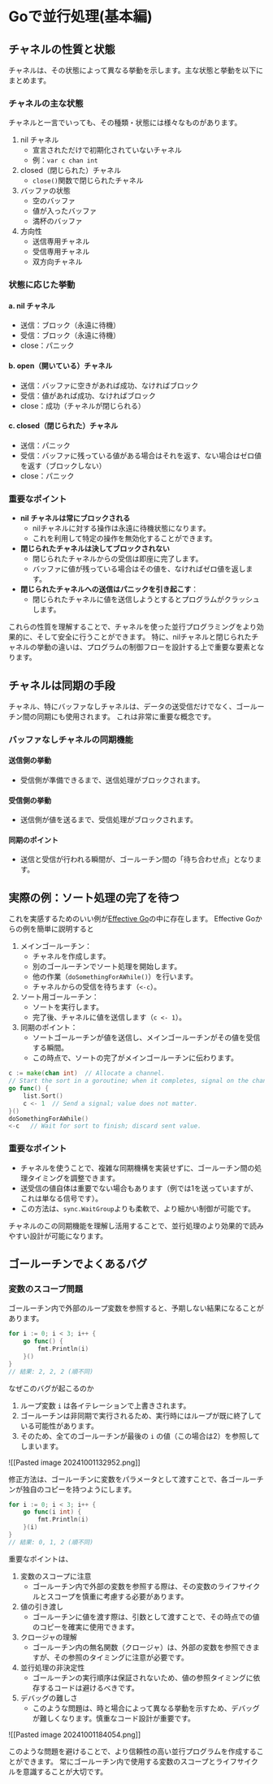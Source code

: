 # Goで並行処理(基本編)
## チャネルの性質と状態
チャネルは、その状態によって異なる挙動を示します。主な状態と挙動を以下にまとめます。

### チャネルの主な状態
チャネルと一言でいっても、その種類・状態には様々なものがあります。
1. nil チャネル
	- 宣言されただけで初期化されていないチャネル
	- 例：`var c chan int`
2. closed（閉じられた）チャネル
	- `close()`関数で閉じられたチャネル
3. バッファの状態
	- 空のバッファ
	- 値が入ったバッファ
	- 満杯のバッファ
4. 方向性
	- 送信専用チャネル
	- 受信専用チャネル
	- 双方向チャネル
### 状態に応じた挙動
#### a. nil チャネル
- 送信：ブロック（永遠に待機）
- 受信：ブロック（永遠に待機）
- close：パニック
#### b. open（開いている）チャネル
- 送信：バッファに空きがあれば成功、なければブロック
- 受信：値があれば成功、なければブロック
- close：成功（チャネルが閉じられる）
#### c. closed（閉じられた）チャネル
- 送信：パニック
- 受信：バッファに残っている値がある場合はそれを返す、ない場合はゼロ値を返す（ブロックしない）
- close：パニック

### 重要なポイント
- **nil チャネルは常にブロックされる**
	- nilチャネルに対する操作は永遠に待機状態になります。
	- これを利用して特定の操作を無効化することができます。
- **閉じられたチャネルは決してブロックされない**
	- 閉じられたチャネルからの受信は即座に完了します。
	- バッファに値が残っている場合はその値を、なければゼロ値を返します。
- **閉じられたチャネルへの送信はパニックを引き起こす**：
	- 閉じられたチャネルに値を送信しようとするとプログラムがクラッシュします。

これらの性質を理解することで、チャネルを使った並行プログラミングをより効果的に、そして安全に行うことができます。
特に、nilチャネルと閉じられたチャネルの挙動の違いは、プログラムの制御フローを設計する上で重要な要素となります。
## チャネルは同期の手段
チャネル、特にバッファなしチャネルは、データの送受信だけでなく、ゴールーチン間の同期にも使用されます。
これは非常に重要な概念です。

### バッファなしチャネルの同期機能
#### 送信側の挙動
- 受信側が準備できるまで、送信処理がブロックされます。
#### 受信側の挙動
- 送信側が値を送るまで、受信処理がブロックされます。
#### 同期のポイント
- 送信と受信が行われる瞬間が、ゴールーチン間の「待ち合わせ点」となります。

## 実際の例：ソート処理の完了を待つ
これを実感するためのいい例が[Effective Go](https://golang.org/doc/effective_go#channels)の中に存在します。
Effective Goからの例を簡単に説明すると

1. メインゴールーチン：
    - チャネルを作成します。
    - 別のゴールーチンでソート処理を開始します。
    - 他の作業（`doSomethingForAWhile()`）を行います。
    - チャネルからの受信を待ちます（`<-c`）。
2. ソート用ゴールーチン：
    - ソートを実行します。
    - 完了後、チャネルに値を送信します（`c <- 1`）。
3. 同期のポイント：
    - ソートゴールーチンが値を送信し、メインゴールーチンがその値を受信する瞬間。
    - この時点で、ソートの完了がメインゴールーチンに伝わります。

```go
c := make(chan int)  // Allocate a channel.
// Start the sort in a goroutine; when it completes, signal on the channel.
go func() {
	list.Sort()
	c <- 1  // Send a signal; value does not matter.
}()
doSomethingForAWhile()
<-c   // Wait for sort to finish; discard sent value.
```

### 重要なポイント

- チャネルを使うことで、複雑な同期機構を実装せずに、ゴールーチン間の処理タイミングを調整できます。
- 送受信の値自体は重要でない場合もあります（例では1を送っていますが、これは単なる信号です）。
- この方法は、`sync.WaitGroup`よりも柔軟で、より細かい制御が可能です。

チャネルのこの同期機能を理解し活用することで、並行処理のより効果的で読みやすい設計が可能になります。

## ゴールーチンでよくあるバグ
### 変数のスコープ問題
ゴールーチン内で外部のループ変数を参照すると、予期しない結果になることがあります。

```go
for i := 0; i < 3; i++ {
	go func() {
		fmt.Println(i)    
	}()
}
// 結果: 2, 2, 2 (順不同)
```

なぜこのバグが起こるのか

1. ループ変数 `i` は各イテレーションで上書きされます。
2. ゴールーチンは非同期で実行されるため、実行時にはループが既に終了している可能性があります。
3. そのため、全てのゴールーチンが最後の `i` の値（この場合は2）を参照してしまいます。

![[Pasted image 20241001132952.png]]

修正方法は、ゴールーチンに変数をパラメータとして渡すことで、各ゴールーチンが独自のコピーを持つようにします。

```go
for i := 0; i < 3; i++ {
	go func(i int) {
		fmt.Println(i)
	}(i)
}
// 結果: 0, 1, 2 (順不同)
```

重要なポイントは、

1. 変数のスコープに注意
	- ゴールーチン内で外部の変数を参照する際は、その変数のライフサイクルとスコープを慎重に考慮する必要があります。
2. 値の引き渡し
	- ゴールーチンに値を渡す際は、引数として渡すことで、その時点での値のコピーを確実に使用できます。
3. クロージャの理解
	- ゴールーチン内の無名関数（クロージャ）は、外部の変数を参照できますが、その参照のタイミングに注意が必要です。
4. 並行処理の非決定性
	- ゴールーチンの実行順序は保証されないため、値の参照タイミングに依存するコードは避けるべきです。
5. デバッグの難しさ
	- このような問題は、時と場合によって異なる挙動を示すため、デバッグが難しくなります。慎重なコード設計が重要です。

![[Pasted image 20241001184054.png]]

このような問題を避けることで、より信頼性の高い並行プログラムを作成することができます。
常にゴールーチン内で使用する変数のスコープとライフサイクルを意識することが大切です。

